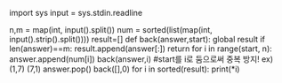 import sys
input = sys.stdin.readline

n,m = map(int, input().split())
num = sorted(list(map(int, input().strip().split())))
result=[]
def back(answer,start):
    global result
    if len(answer)==m:
        result.append(answer[:])
        return
    for i in range(start, n): 
        answer.append(num[i])
        back(answer,i) #start를 i로 둠으로써 중복 방지! ex) (1,7) (7,1)
        answer.pop()
back([],0)
for i in sorted(result):
    print(*i)

